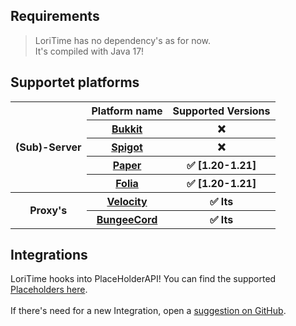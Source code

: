 ## Requirements
> LoriTime has no dependency's as for now.<br>
> It's compiled with Java 17!

## Supportet platforms
<table class="tg">
<thead>
  <tr>
    <th class="tg-9wq8" rowspan="5">(Sub)-Server</th>
    <th class="tg-0pky">Platform name</th>
    <th class="tg-0pky">Supported Versions</th>
  </tr>
  <tr>
    <th class="tg-0pky"><a href="https://getbukkit.org/">Bukkit</a></th>
    <th class="tg-0pky">❌</th>
  </tr>
  <tr>
    <th class="tg-0pky"><a href="https://getbukkit.org/">Spigot</a></th>
    <th class="tg-0pky">❌</th>
  </tr>
  <tr>
    <th class="tg-0lax"><a href="https://papermc.io/software/paper">Paper</a></th>
    <th class="tg-0lax">✅ [1.20-1.21]</th>
  </tr>
  <tr>
    <th class="tg-0lax"><a href="https://papermc.io/software/folia">Folia</a></th>
    <th class="tg-0lax">✅ [1.20-1.21]</th>
  </tr>
</thead>
<tbody>
  <tr>
    <th class="tg-lboi" rowspan="4">Proxy's</th>
    <th class="tg-0pky"><a href="https://papermc.io/software/velocity">Velocity</a></th>
    <th class="tg-0pky">✅ lts</th>
  </tr>
  <tr>
    <th class="tg-0pky"><a href="https://ci.md-5.net/job/BungeeCord/">BungeeCord</a></th>
    <th class="tg-0pky">✅ lts</th>
  </tr>
</tbody>
</table>

## Integrations
LoriTime hooks into PlaceHolderAPI!
You can find the supported [Placeholders here](https://github.com/Lorias-Jak/LoriTime/wiki/Placeholder).
<br>
<br>
If there's need for a new Integration,
open a [suggestion on GitHub](https://github.com/Lorias-Jak/LoriTime/issues/new/choose).
